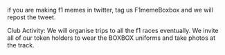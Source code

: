 
if you are making f1 memes in twitter, tag us F1memeBoxbox and we will repost the tweet.


Club Activity:
We will organise trips to all the f1 races eventually. We invite all of our token holders to wear the BOXBOX uniforms and take photos at the track.
